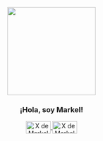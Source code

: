 <p align="center">
  <img align="center" width="200" src="https://avatars.githubusercontent.com/u/94381311?v=4">
  <h3 align="center">¡Hola, soy Markel!</h3>
</p>

<p align="center">
  <a href="https://twitter.com/MarkelRoman05" target="blank">
    <img align="center" src="https://seeklogo.com/images/T/twitter-x-logo-0339F999CF-seeklogo.com.png?v=638264860180000000" alt="X de MarkelRoman05" height="28px" width="56px" />
  </a>

  <a href="https://youtube.com/" target="blank">
    <img align="center" src="https://seeklogo.com/images/T/twitter-x-logo-0339F999CF-seeklogo.com.png?v=638264860180000000" alt="X de MarkelRoman05" height="28px" width="56px" />
  </a>
</p>
